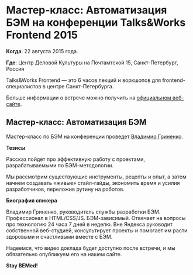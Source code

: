 # Мастер-класс: Автоматизация БЭМ на конференции Talks&Works Frontend 2015

**Когда**: 22 августа 2015 года.

**Где**: Центр Деловой Культуры на Почтамтской 15, Санкт-Петербург, Россия

Talks&Works Frontend — это 6 часов лекций и воркшопов для frontend-специалистов в центре Санкт-Петербурга.

Больше информации о встрече можно получить на [официальном веб-сайте](http://t-n-w.ru/#partners).

## Мастер-класс: Автоматизация БЭМ 

Мастер-класс по БЭМ на конференции проведет [Владимир Гриненко](https://ru.bem.info/authors/grinenko-vladimir/).

**Тезисы**

Рассказ пойдет про эффективную работу с проектами, разрабатываемыми по БЭМ-методологии.

Мы рассмотрим существующие инструменты, рецепты и опыт, а затем начнем создавать «живые» стайл-гайды, экономить время и усилия 
разработчиков, переложив рутину на роботов.

**Биография спикера**

Владимир Гриненко, руководитель службы разработки БЭМ. Профессионал в HTML/CSS/JS. БЭМ-зависимый. Отвечает на вопросы про 
технологию 24 часа 7 дней в неделю. Вне Яндекса руководит собственной веб-студией, консультирует проекты и помогает им расти 
здоровыми и счастливыми вместе с БЭМ.

Надеемся, что видео доклада будет доступно после встречи, и мы обязательно опубликуем его на нашем сайте.

**Stay BEMed!**
